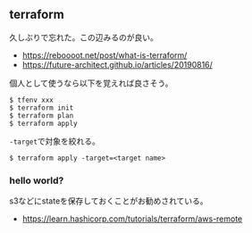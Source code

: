 ## terraform

久しぶりで忘れた。この辺みるのが良い。

- https://reboooot.net/post/what-is-terraform/
- https://future-architect.github.io/articles/20190816/

個人として使うなら以下を覚えれば良さそう。

```console
$ tfenv xxx
$ terraform init
$ terraform plan
$ terraform apply
```

`-target`で対象を絞れる。

```console
$ terraform apply -target=<target name>
```


### hello world?

s3などにstateを保存しておくことがお勧めされている。

- https://learn.hashicorp.com/tutorials/terraform/aws-remote
